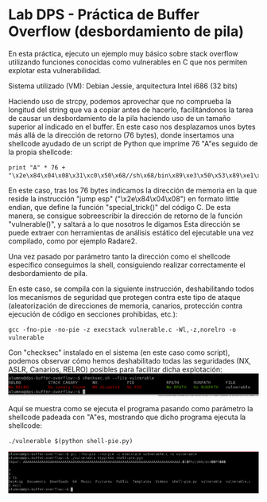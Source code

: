 # Lab DPS - Práctica de Buffer Overflow (desbordamiento de pila)
En esta práctica, ejecuto un ejemplo muy básico sobre stack overflow utilizando funciones conocidas como vulnerables en C que nos permiten explotar esta vulnerabilidad.

Sistema utilizado (VM): Debian Jessie, arquitectura Intel i686 (32 bits)

Haciendo uso de strcpy, podemos aprovechar que no comprueba la longitud del string que va a copiar antes de hacerlo, facilitándonos la tarea de causar un desbordamiento de la pila haciendo uso de un tamaño superior al indicado en el buffer.
En este caso nos desplazamos unos bytes más allá de la dirección de retorno (76 bytes), donde insertamos una shellcode ayudado de un script de Python que imprime 76 "A"es seguido de la propia shellcode:

    print "A" * 76 + "\x2e\x84\x04\x08\x31\xc0\x50\x68//sh\x68/bin\x89\xe3\x50\x53\x89\xe1\xb0\x0b\xcd\x80"

En este caso, tras los 76 bytes indicamos la dirección de memoria en la que reside la instrucción "jump esp" ("\x2e\x84\x04\x08") en formato little endian, que define la función "special_trick()" del código C. De esta manera, se consigue sobreescribir la dirección de retorno de la función "vulnerable()", y saltará a lo que nosotros le digamos
Esta dirección se puede extraer con herramientas de análisis estático del ejecutable una vez compilado, como por ejemplo Radare2.

Una vez pasado por parámetro tanto la dirección como el shellcode específico conseguimos la shell, consiguiendo realizar correctamente el desbordamiento de pila.

En este caso, se compila con la siguiente instrucción, deshabilitando todos los mecanismos de seguridad que protegen contra este tipo de ataque (aleatorización de direcciones de memoria, canarios, protección contra ejecución de código en secciones prohibidas, etc.):

    gcc -fno-pie -no-pie -z execstack vulnerable.c -Wl,-z,norelro -o vulnerable

Con "checksec" instalado en el sistema (en este caso como script), podemos observar cómo hemos deshabilitado todas las seguridades (NX, ASLR, Canarios, RELRO) posibles para facilitar dicha explotación:
![alt text](image-1.png)

Aquí se muestra como se ejecuta el programa pasando como parámetro la shellcode padeada con "A"es, mostrando que dicho programa ejecuta la shellcode:

    ./vulnerable $(python shell-pie.py)
![alt text](image.png)
